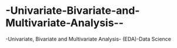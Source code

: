 # -Univariate-Bivariate-and-Multivariate-Analysis--
-Univariate, Bivariate and Multivariate Analysis- (EDA)-Data Science
